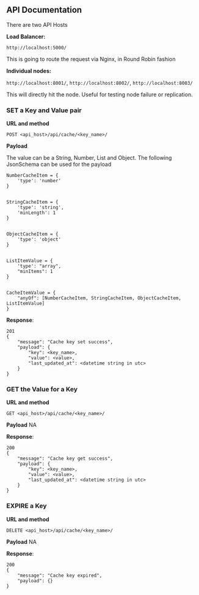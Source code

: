 ## API Documentation

There are two API Hosts

**Load Balancer:**

`http://localhost:5000/`

This is going to route the request via Nginx, in Round Robin fashion


**Individual nodes:**

`http://localhost:8001/`, `http://localhost:8002/`, `http://localhost:8003/`

This will directly hit the node. Useful for testing node failure or replication.

### SET a Key and Value pair
**URL and method**

`POST <api_host>/api/cache/<key_name>/`

**Payload**

The value can be a String, Number, List and Object. The following JsonSchema can be used for the payload

```
NumberCacheItem = {
    'type': 'number'
}


StringCacheItem = {
    'type': 'string',
    'minLength': 1
}


ObjectCacheItem = {
    'type': 'object'
}


ListItemValue = {
    'type': "array",
    "minItems": 1
}


CacheItemValue = {
    "anyOf": [NumberCacheItem, StringCacheItem, ObjectCacheItem, ListItemValue]
}
```

**Response**:
```
201
{
    "message": "Cache key set success",
    "payload": {
        "key": <key_name>,
        "value": <value>,
        "last_updated_at": <datetime string in utc>
    }
}

```


### GET the Value for a Key
**URL and method**

`GET <api_host>/api/cache/<key_name>/`

**Payload**
NA

**Response**:
```
200
{
    "message": "Cache key get success",
    "payload": {
        "key": <key_name>,
        "value": <value>,
        "last_updated_at": <datetime string in utc>
    }
}

```



### EXPIRE a Key
**URL and method**

`DELETE <api_host>/api/cache/<key_name>/`

**Payload**
NA

**Response**:
```
200
{
    "message": "Cache key expired",
    "payload": {}
}

```